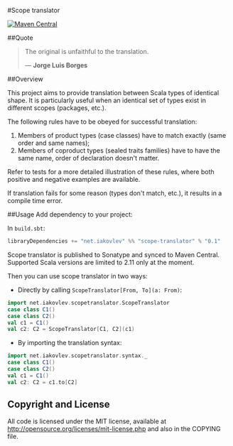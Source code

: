 #Scope translator

[![Maven Central](https://maven-badges.herokuapp.com/maven-central/net.iakovlev/scope-translator_2.11/badge.svg)](https://maven-badges.herokuapp.com/maven-central/net.iakovlev/scope-translator_2.11/)

##Quote
> The original is unfaithful to the translation.
>
>― **Jorge Luis Borges**

##Overview
 
This project aims to provide translation between Scala types of identical shape.
It is particularly useful when an identical set of types exist in different scopes (packages, etc.).

The following rules have to be obeyed for successful translation:

1. Members of product types (case classes) have to match exactly (same order and same names);
2. Members of coproduct types (sealed traits families) have to have the same name, order of declaration doesn't matter.

Refer to tests for a more detailed illustration of these rules, where both positive and negative examples are available.

If translation fails for some reason (types don't match, etc.), it results in a compile time error.

##Usage
Add dependency to your project:

In `build.sbt`:
```scala
libraryDependencies += "net.iakovlev" %% "scope-translator" % "0.1"
```

Scope translator is published to Sonatype and synced to Maven Central.
Supported Scala versions are limited to 2.11 only at the moment.

Then you can use scope translator in two ways:

* Directly by calling `ScopeTranslator[From, To](a: From)`:
```scala
import net.iakovlev.scopetranslator.ScopeTranslator
case class C1()
case class C2()
val c1 = C1()
val c2: C2 = ScopeTranslator[C1, C2](c1)
```

* By importing the 
translation syntax: 
```scala
import net.iakovlev.scopetranslator.syntax._
case class C1()
case class C2()
val c1 = C1()
val c2: C2 = c1.to[C2]
```  

## Copyright and License

All code is licensed under the MIT license, available at
http://opensource.org/licenses/mit-license.php and also in the COPYING
file.